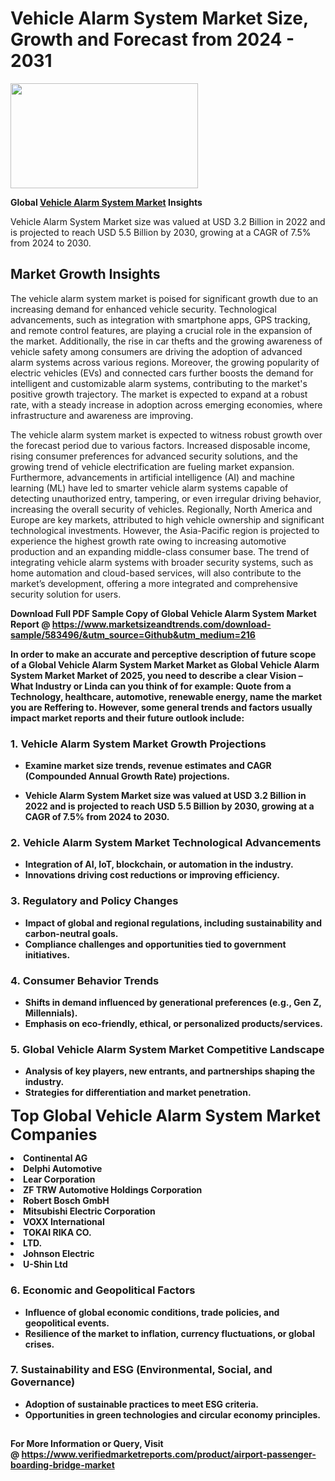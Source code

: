 <H1>Vehicle Alarm System Market Size, Growth and Forecast from 2024 - 2031</H1><img class="aligncenter size-medium wp-image-584254" src="https://thirdeyenews.in/wp-content/uploads/2024/09/Global-Market-Research-300x168.jpeg" alt="" width="300" height="168" /><p><strong>Global&nbsp;<a href="https://www.marketsizeandtrends.com/download-sample/583496/&amp;utm_source=Github&utm_medium=216">Vehicle Alarm System Market</a> Insights</strong></p><p>Vehicle Alarm System Market size was valued at USD 3.2 Billion in 2022 and is projected to reach USD 5.5 Billion by 2030, growing at a CAGR of 7.5% from 2024 to 2030.</p><p><h2>Market Growth Insights</h2> <p>The vehicle alarm system market is poised for significant growth due to an increasing demand for enhanced vehicle security. Technological advancements, such as integration with smartphone apps, GPS tracking, and remote control features, are playing a crucial role in the expansion of the market. Additionally, the rise in car thefts and the growing awareness of vehicle safety among consumers are driving the adoption of advanced alarm systems across various regions. Moreover, the growing popularity of electric vehicles (EVs) and connected cars further boosts the demand for intelligent and customizable alarm systems, contributing to the market's positive growth trajectory. The market is expected to expand at a robust rate, with a steady increase in adoption across emerging economies, where infrastructure and awareness are improving.</p> <p><strong></strong></p> <p>The vehicle alarm system market is expected to witness robust growth over the forecast period due to various factors. Increased disposable income, rising consumer preferences for advanced security solutions, and the growing trend of vehicle electrification are fueling market expansion. Furthermore, advancements in artificial intelligence (AI) and machine learning (ML) have led to smarter vehicle alarm systems capable of detecting unauthorized entry, tampering, or even irregular driving behavior, increasing the overall security of vehicles. Regionally, North America and Europe are key markets, attributed to high vehicle ownership and significant technological investments. However, the Asia-Pacific region is projected to experience the highest growth rate owing to increasing automotive production and an expanding middle-class consumer base. The trend of integrating vehicle alarm systems with broader security systems, such as home automation and cloud-based services, will also contribute to the market’s development, offering a more integrated and comprehensive security solution for users.</p> <p><strong></p><p><span class=""><strong>Download Full PDF Sample Copy of Global Vehicle Alarm System Market Report</strong> @ <a href="https://www.marketsizeandtrends.com/download-sample/583496/&amp;utm_source=Github&utm_medium=216" target="_blank">https://www.marketsizeandtrends.com/download-sample/583496/&amp;utm_source=Github&utm_medium=216</a></span></p><p>In order to make an accurate and perceptive description of future scope of a Global&nbsp;Vehicle Alarm System Market Market as Global&nbsp;Vehicle Alarm System Market Market of 2025, you need to describe a clear Vision &ndash; What Industry or Linda can you think of for example: Quote from a Technology, healthcare, automotive, renewable energy, name the market you are Reffering to. However, some general trends and factors usually impact market reports and their future outlook include:</p><h3>1.&nbsp;<strong>Vehicle Alarm System Market Growth Projections</strong></h3><ul><li>Examine market size trends, revenue estimates and CAGR (Compounded Annual Growth Rate) projections.</li><li><p>Vehicle Alarm System Market size was valued at USD 3.2 Billion in 2022 and is projected to reach USD 5.5 Billion by 2030, growing at a CAGR of 7.5% from 2024 to 2030.</p></li></ul><h3>2.&nbsp;<strong>Vehicle Alarm System Market Technological Advancements</strong></h3><ul><li>Integration of AI, IoT, blockchain, or automation in the industry.</li><li>Innovations driving cost reductions or improving efficiency.</li></ul><h3>3.&nbsp;<strong>Regulatory and Policy Changes</strong></h3><ul><li>Impact of global and regional regulations, including sustainability and carbon-neutral goals.</li><li>Compliance challenges and opportunities tied to government initiatives.</li></ul><h3>4.&nbsp;<strong>Consumer Behavior Trends</strong></h3><ul><li>Shifts in demand influenced by generational preferences (e.g., Gen Z, Millennials).</li><li>Emphasis on eco-friendly, ethical, or personalized products/services.</li></ul><h3>5.&nbsp;<strong>Global Vehicle Alarm System Market Competitive Landscape</strong></h3><ul><li>Analysis of key players, new entrants, and partnerships shaping the industry.</li><li>Strategies for differentiation and market penetration.</li></ul><p data-pm-slice="1 1 []"><span style="color: inherit; font-family: inherit; font-size: 25px;">Top Global Vehicle Alarm System Market Companies</span></p><div class="" data-test-id=""><p><li>Continental AG</li><li> Delphi Automotive</li><li> Lear Corporation</li><li> ZF TRW Automotive Holdings Corporation</li><li> Robert Bosch GmbH</li><li> Mitsubishi Electric Corporation</li><li> VOXX International</li><li> TOKAI RIKA CO.</li><li> LTD.</li><li> Johnson Electric</li><li> U-Shin Ltd</li></p></div><h3>6.&nbsp;<strong>Economic and Geopolitical Factors</strong></h3><ul><li>Influence of global economic conditions, trade policies, and geopolitical events.</li><li>Resilience of the market to inflation, currency fluctuations, or global crises.</li></ul><h3>7.&nbsp;<strong>Sustainability and ESG (Environmental, Social, and Governance)</strong></h3><ul><li>Adoption of sustainable practices to meet ESG criteria.</li><li>Opportunities in green technologies and circular economy principles.</li></ul><h2><strong style="font-size: 14px;">For More Information or Query, Visit @&nbsp;</strong><a style="background-color: #ffffff; font-size: 14px;" href="https://www.marketsizeandtrends.com/report/vehicle-alarm-system-market/" target="_blank">https://www.verifiedmarketreports.com/product/airport-passenger-boarding-bridge-market</a></h2>
